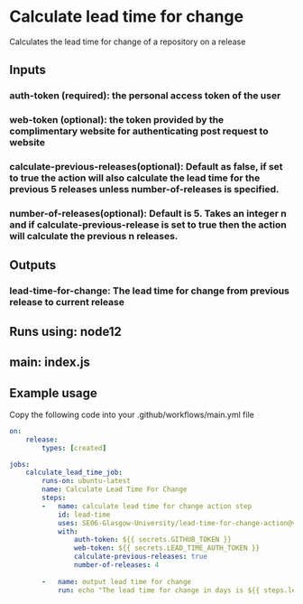 # Calculate lead time for change
Calculates the lead time for change of a repository on a release
## Inputs
### auth-token (required): the personal access token of the user
### web-token (optional): the token provided by the complimentary website for authenticating post request to website
### calculate-previous-releases(optional): Default as false, if set to true the action will also calculate the lead time for the previous 5 releases unless number-of-releases is specified.
### number-of-releases(optional): Default is 5. Takes an integer n and if calculate-previous-release is set to true then the action will calculate the previous n releases.
## Outputs
### lead-time-for-change: The lead time for change from previous release to current release

## Runs using: node12
## main: index.js
## Example usage
Copy the following code into your .github/workflows/main.yml file

```yaml
on:
    release:
        types: [created]

jobs:
    calculate_lead_time_job:
        runs-on: ubuntu-latest
        name: Calculate Lead Time For Change
        steps:
        -   name: calculate lead time for change action step
            id: lead-time
            uses: SE06-Glasgow-University/lead-time-for-change-action@v1.2
            with:
                auth-token: ${{ secrets.GITHUB_TOKEN }}
                web-token: ${{ secrets.LEAD_TIME_AUTH_TOKEN }}
                calculate-previous-releases: true
                number-of-releases: 4
                
        -   name: output lead time for change
            run: echo "The lead time for change in days is ${{ steps.lead-time.outputs.lead-time-for-change }}"

```
